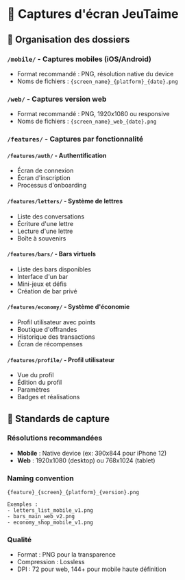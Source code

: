 # 📸 Captures d'écran JeuTaime

## 📁 Organisation des dossiers

### `/mobile/` - Captures mobiles (iOS/Android)
- Format recommandé : PNG, résolution native du device
- Noms de fichiers : `{screen_name}_{platform}_{date}.png`

### `/web/` - Captures version web
- Format recommandé : PNG, 1920x1080 ou responsive
- Noms de fichiers : `{screen_name}_web_{date}.png`

### `/features/` - Captures par fonctionnalité

#### `/features/auth/` - Authentification
- Écran de connexion
- Écran d'inscription
- Processus d'onboarding

#### `/features/letters/` - Système de lettres
- Liste des conversations
- Écriture d'une lettre
- Lecture d'une lettre
- Boîte à souvenirs

#### `/features/bars/` - Bars virtuels
- Liste des bars disponibles
- Interface d'un bar
- Mini-jeux et défis
- Création de bar privé

#### `/features/economy/` - Système d'économie
- Profil utilisateur avec points
- Boutique d'offrandes
- Historique des transactions
- Écran de récompenses

#### `/features/profile/` - Profil utilisateur
- Vue du profil
- Édition du profil
- Paramètres
- Badges et réalisations

## 📏 Standards de capture

### Résolutions recommandées
- **Mobile** : Native device (ex: 390x844 pour iPhone 12)
- **Web** : 1920x1080 (desktop) ou 768x1024 (tablet)

### Naming convention
```
{feature}_{screen}_{platform}_{version}.png

Exemples :
- letters_list_mobile_v1.png
- bars_main_web_v2.png
- economy_shop_mobile_v1.png
```

### Qualité
- Format : PNG pour la transparence
- Compression : Lossless
- DPI : 72 pour web, 144+ pour mobile haute définition